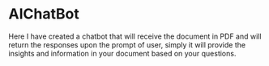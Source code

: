 # AIChatBot
Here I have created a chatbot that will receive the document in PDF and will return the responses upon the prompt of user, simply it will provide the insights and information in your document based on your questions.
